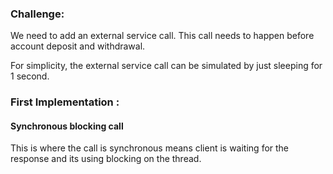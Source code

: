 ### Challenge:

We need to add an external service call. This call needs to happen 
before account deposit and withdrawal.

For simplicity, the external service call can be simulated by just sleeping for 1 second.

### First Implementation :

#### Synchronous blocking call

This is where the call is synchronous means client is waiting for the response 
and its using blocking on the thread. 

